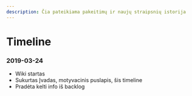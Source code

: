 ```yaml
---
description: Čia pateikiama pakeitimų ir naujų straipsnių istorija
---
```


# Timeline

### 2019-03-24

* Wiki startas
* Sukurtas Įvadas, motyvacinis puslapis, šis timeline
* Pradėta kelti info iš backlog



